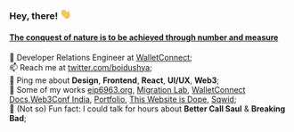 ### Hey, there! <img src="./wave.gif" width="20px">

#### [The conquest of nature is to be achieved through number and measure](https://www.youtube.com/watch?v=qE0UimODxNg)

🥑 Developer Relations Engineer at [WalletConnect](https://walletconnect.com);<br>
📫 Reach me at [twitter.com/boidushya](https://twitter.com/boidushya);<br>
💬 Ping me about **Design**, **Frontend**, **React**, **UI/UX**, **Web3**;<br>
💅 Some of my works [eip6963.org](https://www.eip6963.org), [Migration Lab](https://v2-migration-lab.walletconnect.com), [WalletConnect Docs](https://docs.walletconnect.com),[Web3Conf India](https://web3confindia.xyz), [Portfolio](https://www.boidushya.com), [This Website is Dope](https://dope.boidushya.com), [Sqwid](https://sqwid.app);<br>
🌄 (Not so) Fun fact: I could talk for hours about **Better Call Saul** & **Breaking Bad**;
